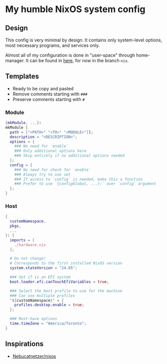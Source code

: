 # My humble NixOS system config

## Design

This config is very minimal by design.
It contains only system-level options, most necessary programs, and services only.

Almost all of my configuration is done in "user-space" through home-manager.
It can be found in [here](https://github.com/nenikitov/dotfiles), for now in the branch `nix`.

## Templates

- Ready to be copy and pasted
- Remove comments starting with `###`
- Preserve comments starting with `#`

### Module

```nix
{mkModule, ...}:
mkModule {
  path = ["<PATH>" "<TO>" "<MODULE>"]];
  description = "<DESCRIPTION>";
  options = {
    ### No need for `enable`
    ### Only additional options here
    ### Skip entirely if no additional options needed
  };
  config = {
    ### No need for check for `enable`
    ### Always try to use set
    ### If access to `config` is needed, make this a function
    ### Prefer to use `{configGlobal, ...}:` over `config` argument
  };
}
```

### Host

```nix
{
  customNamespace,
  pkgs,
  ...
}: {
  imports = [
    ./hardware.nix
  ];

  # Do not change!
  # Corresponds to the first installed NixOS version
  system.stateVersion = "24.05";

  ### Set if is an EFI system
  boot.loader.efi.canTouchEfiVariables = true;

  ### Select the best profile to use for the machine
  ### Can use multiple profiles
  "${customNamespace}" = {
    profiles.desktop.enable = true;
  };

  ### Must-have options
  time.timeZone = "America/Toronto";
}
```

## Inspirations

- [Nebucatnetzer/nixos](https://github.com/Nebucatnetzer/nixos/)
